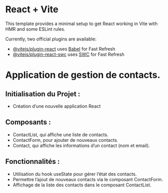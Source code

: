 # React + Vite

This template provides a minimal setup to get React working in Vite with HMR and some ESLint rules.

Currently, two official plugins are available:

- [@vitejs/plugin-react](https://github.com/vitejs/vite-plugin-react/blob/main/packages/plugin-react/README.md) uses [Babel](https://babeljs.io/) for Fast Refresh
- [@vitejs/plugin-react-swc](https://github.com/vitejs/vite-plugin-react-swc) uses [SWC](https://swc.rs/) for Fast Refresh


# Application de gestion de contacts.

## Initialisation du Projet :
  - Création d’une nouvelle application React

## Composants :
  -  ContactList, qui affiche une liste de contacts.
  -  ContactForm, pour ajouter de nouveaux contacts.
  -  Contact, qui affiche les informations d’un contact (nom et email).

## Fonctionnalités :
  -  Utilisation du hook useState pour gérer l’état des contacts.
  -  Permettre l’ajout de nouveaux contacts via le composant ContactForm.
  -  Affichage de la liste des contacts dans le composant ContactList.
